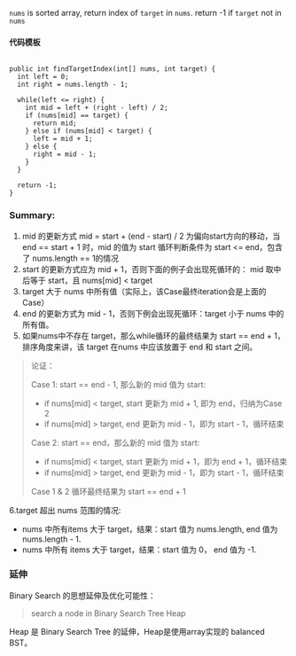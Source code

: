 
`nums` is sorted array, return index of `target` in `nums`. return -1 if `target` not in `nums`
#### 代码模板
```

public int findTargetIndex(int[] nums, int target) {
  int left = 0;
  int right = nums.length - 1;

  while(left <= right) {
    int mid = left + (right - left) / 2;
    if (nums[mid] == target) {
      return mid;
    } else if (nums[mid] < target) {
      left = mid + 1;
    } else {
      right = mid - 1;
    }
  }

  return -1;
}
```

### Summary:
1. mid 的更新方式 mid = start + (end - start) / 2 为偏向start方向的移动，当 end == start + 1 时，mid 的值为 start
循环判断条件为 start <= end，包含了 nums.length == 1的情况
2. start 的更新方式应为 mid + 1，否则下面的例子会出现死循环的：
mid 取中后等于 start，且 nums[mid] < target
3. target 大于 nums 中所有值（实际上，该Case最终iteration会是上面的Case）
4. end 的更新方式为 mid - 1，否则下例会出现死循环：target 小于 nums 中的所有值。
5. 如果nums中不存在 target，那么while循环的最终结果为 start == end + 1，排序角度来讲，该 target 在nums 中应该放置于 end 和 start 之间。
> 论证：
>
> Case 1: start == end - 1, 那么新的 mid 值为 start:
>* if nums[mid] < target, start 更新为 mid + 1, 即为 end，归纳为Case 2
>* if nums[mid] > target, end 更新为 mid - 1，即为 start - 1，循环结束
>
> Case 2: start == end，那么新的 mid 值为 start:
>* if nums[mid] < target, start 更新为 mid + 1，即为 end + 1，循环结束
>* if nums[mid] > target, end 更新为 mid - 1，即为 start - 1，循环结束
>
> Case 1 & 2 循环最终结果为 start == end + 1

6.target 超出 nums 范围的情况:
* nums 中所有items 大于 target，结果：start 值为
nums.length, end 值为 nums.length - 1.
* nums 中所有 items 大于 target，结果：start 值为 0， end 值为 -1.


### 延伸
Binary Search 的思想延伸及优化可能性：

> search a node in Binary Search Tree
> Heap

Heap 是 Binary Search Tree 的延伸，Heap是使用array实现的 balanced BST。
